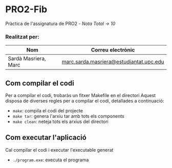 # PRO2-Fib

Pràctica de l'assignatura de PRO2 - 
*Nota Total -> 10*

### Realitzat per:

| Nom                  | Correu electrònic                       |
| -------------------- | --------------------------------------- |
| Sardà Masriera, Marc | marc.sarda.masriera@estudiantat.upc.edu |

## Com compilar el codi

Per a compilar el codi, trobaràs un fitxer Makefile en el directori
Aquest disposa de diverses regles per a compilar el codi, detallades a continuació:

- `make`: compila el codi del projecte
- `make tar`: genera l'arxiu tar amb tots els components
- `make clean`: neteja tots els arxius del directori

## Com executar l'aplicació

Cal compilar el codi i executar l'executable generat

- `./program.exe`: executa el programa
